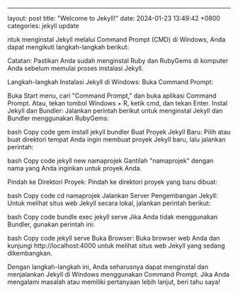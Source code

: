 ---
layout: post
title:  "Welcome to Jekyll!"
date:   2024-01-23 13:49:42 +0800
categories: jekyll update

ntuk menginstal Jekyll melalui Command Prompt (CMD) di Windows, Anda dapat mengikuti langkah-langkah berikut:

Catatan: Pastikan Anda sudah menginstal Ruby dan RubyGems di komputer Anda sebelum memulai proses instalasi Jekyll.

Langkah-langkah Instalasi Jekyll di Windows:
Buka Command Prompt:

Buka Start menu, cari "Command Prompt," dan buka aplikasi Command Prompt.
Atau, tekan tombol Windows + R, ketik cmd, dan tekan Enter.
Instal Jekyll dan Bundler:
Jalankan perintah berikut untuk menginstal Jekyll dan Bundler menggunakan RubyGems:

bash
Copy code
gem install jekyll bundler
Buat Proyek Jekyll Baru:
Pilih atau buat direktori tempat Anda ingin membuat proyek Jekyll baru, lalu jalankan perintah:

bash
Copy code
jekyll new namaprojek
Gantilah "namaprojek" dengan nama yang Anda inginkan untuk proyek Anda.

Pindah ke Direktori Proyek:
Pindah ke direktori proyek yang baru dibuat:

bash
Copy code
cd namaprojek
Jalankan Server Pengembangan Jekyll:
Untuk melihat situs web Jekyll secara lokal, jalankan perintah berikut:

bash
Copy code
bundle exec jekyll serve
Jika Anda tidak menggunakan Bundler, gunakan perintah ini:

bash
Copy code
jekyll serve
Buka Browser:
Buka browser web Anda dan kunjungi http://localhost:4000 untuk melihat situs web Jekyll yang sedang dikembangkan.

Dengan langkah-langkah ini, Anda seharusnya dapat menginstal dan menjalankan Jekyll di Windows menggunakan Command Prompt. Jika Anda mengalami masalah atau memiliki pertanyaan lebih lanjut, beri tahu saya!






